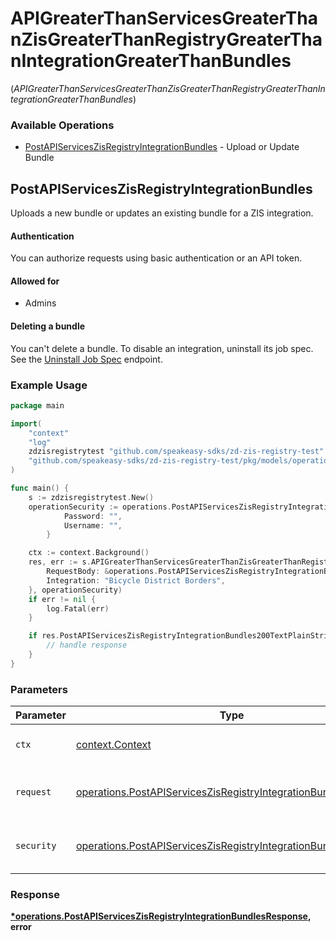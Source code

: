 # APIGreaterThanServicesGreaterThanZisGreaterThanRegistryGreaterThanIntegrationGreaterThanBundles
(*APIGreaterThanServicesGreaterThanZisGreaterThanRegistryGreaterThanIntegrationGreaterThanBundles*)

### Available Operations

* [PostAPIServicesZisRegistryIntegrationBundles](#postapiserviceszisregistryintegrationbundles) - Upload or Update Bundle

## PostAPIServicesZisRegistryIntegrationBundles

Uploads a new bundle or updates an existing bundle for a ZIS integration.

#### Authentication

You can authorize requests using basic authentication or an API token.

#### Allowed for

* Admins

#### Deleting a bundle

You can't delete a bundle. To disable an integration, uninstall its
job spec. See the [Uninstall
Job Spec](/api-reference/integration-services/registry/jobspecs/#uninstall-job-spec)
endpoint.

### Example Usage

```go
package main

import(
	"context"
	"log"
	zdzisregistrytest "github.com/speakeasy-sdks/zd-zis-registry-test"
	"github.com/speakeasy-sdks/zd-zis-registry-test/pkg/models/operations"
)

func main() {
    s := zdzisregistrytest.New()
    operationSecurity := operations.PostAPIServicesZisRegistryIntegrationBundlesSecurity{
            Password: "",
            Username: "",
        }

    ctx := context.Background()
    res, err := s.APIGreaterThanServicesGreaterThanZisGreaterThanRegistryGreaterThanIntegrationGreaterThanBundles.PostAPIServicesZisRegistryIntegrationBundles(ctx, operations.PostAPIServicesZisRegistryIntegrationBundlesRequest{
        RequestBody: &operations.PostAPIServicesZisRegistryIntegrationBundlesRequestBody{},
        Integration: "Bicycle District Borders",
    }, operationSecurity)
    if err != nil {
        log.Fatal(err)
    }

    if res.PostAPIServicesZisRegistryIntegrationBundles200TextPlainString != nil {
        // handle response
    }
}
```

### Parameters

| Parameter                                                                                                                                          | Type                                                                                                                                               | Required                                                                                                                                           | Description                                                                                                                                        |
| -------------------------------------------------------------------------------------------------------------------------------------------------- | -------------------------------------------------------------------------------------------------------------------------------------------------- | -------------------------------------------------------------------------------------------------------------------------------------------------- | -------------------------------------------------------------------------------------------------------------------------------------------------- |
| `ctx`                                                                                                                                              | [context.Context](https://pkg.go.dev/context#Context)                                                                                              | :heavy_check_mark:                                                                                                                                 | The context to use for the request.                                                                                                                |
| `request`                                                                                                                                          | [operations.PostAPIServicesZisRegistryIntegrationBundlesRequest](../../models/operations/postapiserviceszisregistryintegrationbundlesrequest.md)   | :heavy_check_mark:                                                                                                                                 | The request object to use for the request.                                                                                                         |
| `security`                                                                                                                                         | [operations.PostAPIServicesZisRegistryIntegrationBundlesSecurity](../../models/operations/postapiserviceszisregistryintegrationbundlessecurity.md) | :heavy_check_mark:                                                                                                                                 | The security requirements to use for the request.                                                                                                  |


### Response

**[*operations.PostAPIServicesZisRegistryIntegrationBundlesResponse](../../models/operations/postapiserviceszisregistryintegrationbundlesresponse.md), error**

